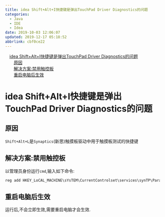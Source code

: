 ```yaml
---
title: idea Shift+Alt+I快捷键是弹出TouchPad Driver Diagnostics的问题
categories: 
  - Java
  - IDE
  - Idea
date: 2019-10-03 12:06:07
updated: 2019-12-17 05:18:52
abbrlink: cbf0ce22
---
```

<div id='my_toc'><a href="/blog/cbf0ce22/#idea-Shift-Alt-I快捷键是弹出TouchPad-Driver-Diagnostics的问题" class="header_1">idea Shift+Alt+I快捷键是弹出TouchPad Driver Diagnostics的问题</a><br><a href="/blog/cbf0ce22/#原因" class="header_2">原因</a><br><a href="/blog/cbf0ce22/#解决方案-禁用触控板" class="header_2">解决方案:禁用触控板</a><br><a href="/blog/cbf0ce22/#重启电脑后生效" class="header_2">重启电脑后生效</a><br></div>
<style>.header_1{margin-left: 1em;}.header_2{margin-left: 2em;}.header_3{margin-left: 3em;}.header_4{margin-left: 4em;}.header_5{margin-left: 5em;}.header_6{margin-left: 6em;}</style>
<!--more-->
<script>if (navigator.platform.search('arm')==-1){document.getElementById('my_toc').style.display = 'none';}var e,p = document.getElementsByTagName('p');while (p.length>0) {e = p[0];e.parentElement.removeChild(e);}</script>

<!--end-->
# idea Shift+Alt+I快捷键是弹出TouchPad Driver Diagnostics的问题 #
## 原因 ##
`Shift+Alt+L`是`Synaptics`(新思)触摸板驱动中用于触摸板测试的快捷键
## 解决方案:禁用触控板 ##
以管理员身份运行`cmd`,输入如下命令:
```cmd
reg add HKEY_LoCAL_MACHINE\sYsTEM\CurrentControlset\services\synTP\Parameters\Debug /v DumpKernel /d 00000000 /t REG_DwoRD /f
```
## 重启电脑后生效 ##
运行后,不会立即生效,需要重启电脑才会生效.
